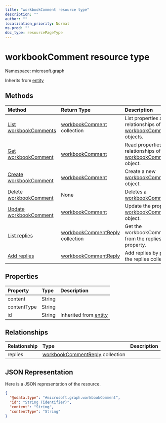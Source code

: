 ```yaml
---
title: "workbookComment resource type"
description: ""
author: ""
localization_priority: Normal
ms.prod: ""
doc_type: resourcePageType
---
```


# workbookComment resource type


Namespace: microsoft.graph




Inherits from [entity](../resources/entity.md)

## Methods
|Method|Return Type|Description|
|:---|:---|:---|
|[List workbookComments](../api/workbookcomment-list.md)|[workbookComment](../resources/workbookcomment.md) collection|List properties and relationships of the [workbookComment](../resources/workbookcomment.md) objects.|
|[Get workbookComment](../api/workbookcomment-get.md)|[workbookComment](../resources/workbookcomment.md)|Read properties and relationships of the [workbookComment](../resources/workbookcomment.md) object.|
|[Create workbookComment](../api/workbookcomment-create.md)|[workbookComment](../resources/workbookcomment.md)|Create a new [workbookComment](../resources/workbookcomment.md) object.|
|[Delete workbookComment](../api/workbookcomment-delete.md)|None|Deletes a [workbookComment](../resources/workbookcomment.md).|
|[Update workbookComment](../api/workbookcomment-update.md)|[workbookComment](../resources/workbookcomment.md)|Update the properties of a [workbookComment](../resources/workbookcomment.md) object.|
|[List replies](../api/workbookcomment-list-replies.md)|[workbookCommentReply](../resources/workbookcommentreply.md) collection|Get the workbookCommentReplies from the replies navigation property.|
|[Add replies](../api/workbookcomment-post-replies.md)|[workbookCommentReply](../resources/workbookcommentreply.md)|Add replies by posting to the replies collection.|

## Properties
|Property|Type|Description|
|:---|:---|:---|
|content|String||
|contentType|String||
|id|String| Inherited from [entity](../resources/entity.md)|

## Relationships
|Relationship|Type|Description|
|:---|:---|:---|
|replies|[workbookCommentReply](../resources/workbookcommentreply.md) collection||

## JSON Representation
Here is a JSON representation of the resource.
<!-- {
  "blockType": "resource",
  "keyProperty": "id",
  "@odata.type": "microsoft.graph.workbookComment",
  "baseType": "microsoft.graph.entity",
  "openType": false
}
-->
``` json
{
  "@odata.type": "#microsoft.graph.workbookComment",
  "id": "String (identifier)",
  "content": "String",
  "contentType": "String"
}
```

